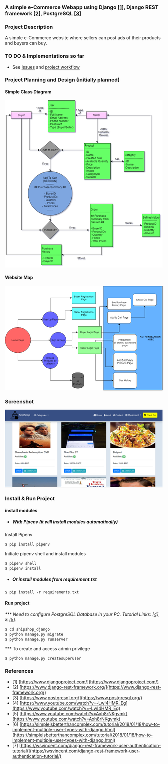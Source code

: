 ### A simple e-Commerce Webapp using Django [[1]](https://www.djangoproject.com/), Django REST framework [[2]](https://www.django-rest-framework.org/), PostgreSQL [[3]](https://www.postgresql.org/)

### Project Description
A simple e-Commerce website where sellers can post ads of their products and buyers can buy.

### TO DO & Implementations so far
- See [Issues](https://github.com/MuizZer07/ship-shop/issues) and [project workflow](https://github.com/MuizZer07/ship-shop/projects/1)

### Project Planning and Design (initially planned)
#### Simple Class Diagram

![Class Diagram](https://github.com/MuizZer07/ship-shop/blob/master/pics/ShipShopDiagram.png "Class Diagram")

#### Website Map
![Website Map](https://github.com/MuizZer07/ship-shop/blob/master/pics/WebsiteMap.png "Website Map")

### Screenshot
![Index Page](https://github.com/MuizZer07/ship-shop/blob/master/pics/shipshop.png "Index Page")

### Install & Run Project
#### install modules
- ##### With Pipenv (it will install modules automatically)
Install Pipenv
```
$ pip install pipenv
```
Initiate pipenv shell and install modules
```
$ pipenv shell
$ pipenv install
```

- ##### Or install modules from requirement.txt
```
$ pip install -r requirements.txt
```

#### Run project
_*** Need to configure PostgreSQL Database in your PC. Tutorial Links: [[4]](https://www.youtube.com/watch?v=-LwI4HMR_Eg) & [[5]](https://www.youtube.com/watch?v=Axh8rNKgvmk)._

```
$ cd shipshop_django
$ python manage.py migrate
$ python manage.py runserver
```

*** To create and access admin privilege
```
$ python manage.py createsuperuser
```

### References
- [1] [https://www.djangoproject.com/](https://www.djangoproject.com/)
- [2] [https://www.django-rest-framework.org/](https://www.django-rest-framework.org/)
- [3] [https://www.postgresql.org/](https://www.postgresql.org/)
- [4] [https://www.youtube.com/watch?v=-LwI4HMR_Eg](https://www.youtube.com/watch?v=-LwI4HMR_Eg)
- [5] [https://www.youtube.com/watch?v=Axh8rNKgvmk](https://www.youtube.com/watch?v=Axh8rNKgvmk)
- [6] [https://simpleisbetterthancomplex.com/tutorial/2018/01/18/how-to-implement-multiple-user-types-with-django.html](https://simpleisbetterthancomplex.com/tutorial/2018/01/18/how-to-implement-multiple-user-types-with-django.html)
- [7] [https://wsvincent.com/django-rest-framework-user-authentication-tutorial/](https://wsvincent.com/django-rest-framework-user-authentication-tutorial/)
